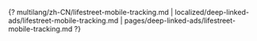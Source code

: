 {? multilang/zh-CN/lifestreet-mobile-tracking.md | localized/deep-linked-ads/lifestreet-mobile-tracking.md | pages/deep-linked-ads/lifestreet-mobile-tracking.md ?}
